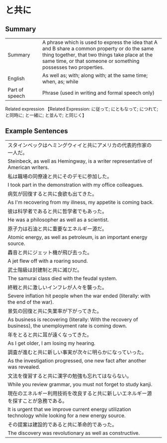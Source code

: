 # と共に

## Summary

<table><tr>   <td>Summary<td>   <td>A phrase which is used to express the idea that A and B share a common property or do the same thing together, that two things take place at the same time, or that someone or something possesses two properties.</td><tr><tr>   <td>English<td>   <td>As well as; with; along with; at the same time; when, as; while</td><tr><tr>   <td>Part of speech<td>   <td>Phrase (used in writing and formal speech only)</td><tr></table><tr>   <td>Related expression<td>   <td>【Related Expression: に従って; にともなって; につれて; と同時に; と一緒に; と並んで; と同じく】</td><tr></table></table>

## Example Sentences

<table><tr><td>スタインベックはへミングウィイと共にアメリカの代表的作家の一人だ。<td><tr><tr><td>Steinbeck, as well as Hemingway, is a writer representative of American writers.<td><tr><tr><td>私は職場の同僚達と共にそのデモに参加した。<td><tr><tr><td>I took part in the demonstration with my office colleagues.<td><tr><tr><td>病気が回復すると共に食欲も出てきた。<td><tr><tr><td>As I'm recovering from my illness, my appetite is coming back.<td><tr><tr><td>彼は科学者であると共に哲学者でもあった。<td><tr><tr><td>He was a philosopher as well as a scientist.<td><tr><tr><td>原子力は石油と共に重要なエネルギー源だ。<td><tr><tr><td>Atomic energy, as well as petroleum, is an important energy source.<td><tr><tr><td>轟音と共にジェット機が飛び去った。<td><tr><tr><td>A jet flew off with a roaring sound.<td><tr><tr><td>武士階級は封建制と共に滅びだ。<td><tr><tr><td>The samurai class died with the feudal system.<td><tr><tr><td>終戦と共に激しいインフレが人々を襲った。<td><tr><tr><td>Severe inflation hit people when the war ended (literally: with the end of the war).<td><tr><tr><td>景気の回復と共に失業率が下がってきた。<td><tr><tr><td>As business is recovering (literally: With the recovery of business), the unemployment rate is coming down.<td><tr><tr><td>年をとると共に耳が遠くなってきた。<td><tr><tr><td>As I get older, I am losing my hearing.<td><tr><tr><td>調査が進むと共に新しい事実が次々に明らかになっていった。<td><tr><tr><td>As the investigation progressed, one new fact after another was revealed.<td><tr><tr><td>文法を復習すると共に漢字の勉強も忘れてはならない。<td><tr><tr><td>While you review grammar, you must not forget to study kanji.<td><tr><tr><td>現在のエネルギー利用技術を改良すると共に新しいエネルギー源を探すことが急務である。<td><tr><tr><td>It is urgent that we improve current energy utilization technology while looking for a new energy source.<td><tr><tr><td>その提案は建設的であると共に革命的であった。<td><tr><tr><td>The discovery was revolutionary as well as constructive.<td><tr></table>

